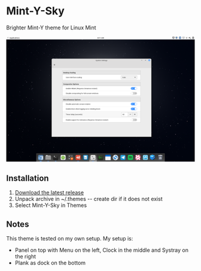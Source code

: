 # Mint-Y-Sky
Brighter Mint-Y theme for Linux Mint

![Screenshot](https://github.com/rschouwenburg/Mint-Y-Sky/raw/master/files/screenshot.png)

## Installation

1. [Download the latest release](https://github.com/rschouwenburg/Mint-Y-Sky/releases)
2. Unpack archive in ~/.themes -- create dir if it does not exist
3. Select Mint-Y-Sky in Themes

## Notes

This theme is tested on my own setup. My setup is:

* Panel on top with Menu on the left, Clock in the middle and Systray on the right
* Plank as dock on the bottom
